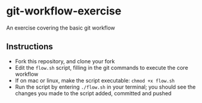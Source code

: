 # git-workflow-exercise
An exercise covering the basic git workflow

## Instructions
* Fork this repository, and clone your fork
* Edit the ```flow.sh``` script, filling in the git commands to execute the core workflow
* If on mac or linux, make the script executable: ```chmod +x flow.sh```
* Run the script by entering ```./flow.sh``` in your terminal; you should see the changes you made to the script added, committed and pushed
